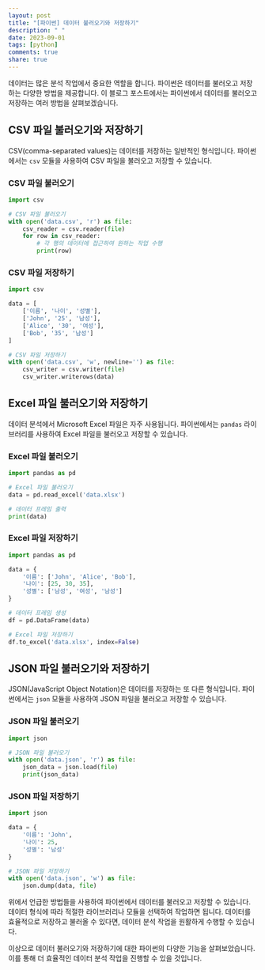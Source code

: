 ```yaml
---
layout: post
title: "[파이썬] 데이터 불러오기와 저장하기"
description: " "
date: 2023-09-01
tags: [python]
comments: true
share: true
---
```


데이터는 많은 분석 작업에서 중요한 역할을 합니다. 파이썬은 데이터를 불러오고 저장하는 다양한 방법을 제공합니다. 이 블로그 포스트에서는 파이썬에서 데이터를 불러오고 저장하는 여러 방법을 살펴보겠습니다.

## CSV 파일 불러오기와 저장하기

CSV(comma-separated values)는 데이터를 저장하는 일반적인 형식입니다. 파이썬에서는 `csv` 모듈을 사용하여 CSV 파일을 불러오고 저장할 수 있습니다.

### CSV 파일 불러오기

```python
import csv

# CSV 파일 불러오기
with open('data.csv', 'r') as file:
    csv_reader = csv.reader(file)
    for row in csv_reader:
        # 각 행의 데이터에 접근하여 원하는 작업 수행
        print(row)
```

### CSV 파일 저장하기

```python
import csv

data = [
    ['이름', '나이', '성별'],
    ['John', '25', '남성'],
    ['Alice', '30', '여성'],
    ['Bob', '35', '남성']
]

# CSV 파일 저장하기
with open('data.csv', 'w', newline='') as file:
    csv_writer = csv.writer(file)
    csv_writer.writerows(data)
```

## Excel 파일 불러오기와 저장하기

데이터 분석에서 Microsoft Excel 파일은 자주 사용됩니다. 파이썬에서는 `pandas` 라이브러리를 사용하여 Excel 파일을 불러오고 저장할 수 있습니다.

### Excel 파일 불러오기

```python
import pandas as pd

# Excel 파일 불러오기
data = pd.read_excel('data.xlsx')

# 데이터 프레임 출력
print(data)
```

### Excel 파일 저장하기

```python
import pandas as pd

data = {
    '이름': ['John', 'Alice', 'Bob'],
    '나이': [25, 30, 35],
    '성별': ['남성', '여성', '남성']
}

# 데이터 프레임 생성
df = pd.DataFrame(data)

# Excel 파일 저장하기
df.to_excel('data.xlsx', index=False)
```

## JSON 파일 불러오기와 저장하기

JSON(JavaScript Object Notation)은 데이터를 저장하는 또 다른 형식입니다. 파이썬에서는 `json` 모듈을 사용하여 JSON 파일을 불러오고 저장할 수 있습니다.

### JSON 파일 불러오기

```python
import json

# JSON 파일 불러오기
with open('data.json', 'r') as file:
    json_data = json.load(file)
    print(json_data)
```

### JSON 파일 저장하기

```python
import json

data = {
    '이름': 'John',
    '나이': 25,
    '성별': '남성'
}

# JSON 파일 저장하기
with open('data.json', 'w') as file:
    json.dump(data, file)
```

위에서 언급한 방법들을 사용하여 파이썬에서 데이터를 불러오고 저장할 수 있습니다. 데이터 형식에 따라 적절한 라이브러리나 모듈을 선택하여 작업하면 됩니다. 데이터를 효율적으로 저장하고 불러올 수 있다면, 데이터 분석 작업을 원활하게 수행할 수 있습니다.

이상으로 데이터 불러오기와 저장하기에 대한 파이썬의 다양한 기능을 살펴보았습니다. 이를 통해 더 효율적인 데이터 분석 작업을 진행할 수 있을 것입니다.